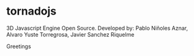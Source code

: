 tornadojs
=========

3D Javascript Engine Open Source.
Developed by: Pablo Niñoles Aznar, Alvaro Yuste Torregrosa, Javier Sanchez Riquelme

Greetings
